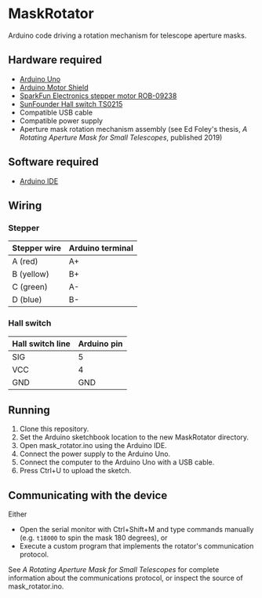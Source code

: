 # MaskRotator
Arduino code driving a rotation mechanism for telescope aperture masks.

## Hardware required
* [Arduino Uno](https://store.arduino.cc/usa/arduino-uno-rev3)
* [Arduino Motor Shield](https://store.arduino.cc/usa/arduino-motor-shield-rev3)
* [SparkFun Electronics stepper motor ROB-09238](https://www.sparkfun.com/products/9238)
* [SunFounder Hall switch TS0215](https://www.sunfounder.com/switch-hall-sensor-module.html)
* Compatible USB cable
* Compatible power supply
* Aperture mask rotation mechanism assembly (see Ed Foley's thesis, *A Rotating Aperture Mask for Small Telescopes*, published 2019)

## Software required
* [Arduino IDE](https://www.arduino.cc/en/Main/Software)

## Wiring
### Stepper
Stepper wire | Arduino terminal
------------ | ----------------
A (red) | A+
B (yellow) | B+
C (green) | A-
D (blue) | B-

### Hall switch
Hall switch line | Arduino pin
---------------- | -----------
SIG | 5
VCC | 4
GND | GND

## Running
1. Clone this repository.
2. Set the Arduino sketchbook location to the new MaskRotator directory.
3. Open mask_rotator.ino using the Arduino IDE.
4. Connect the power supply to the Arduino Uno.
5. Connect the computer to the Arduino Uno with a USB cable.
6. Press Ctrl+U to upload the sketch.

## Communicating with the device
Either
* Open the serial monitor with Ctrl+Shift+M and type commands manually (e.g. `t18000` to spin the mask 180 degrees), or
* Execute a custom program that implements the rotator's communication protocol.

See *A Rotating Aperture Mask for Small Telescopes* for complete information about the communications protocol, or inspect the source of mask_rotator.ino.
